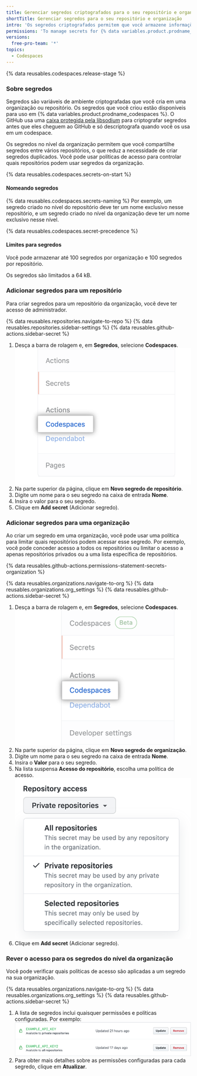 ```yaml
---
title: Gerenciar segredos criptografados para o seu repositório e organização para codespaces
shortTitle: Gerenciar segredos para o seu repositório e organização
intro: 'Os segredos criptografados permitem que você armazene informações confidenciais na sua organização, repositório ou {% data variables.product.prodname_codespaces %}.'
permissions: 'To manage secrets for {% data variables.product.prodname_codespaces %} for an organization, you must be an organization owner.'
versions:
  free-pro-team: '*'
topics:
  - Codespaces
---
```


{% data reusables.codespaces.release-stage %}

### Sobre segredos

Segredos são variáveis de ambiente criptografadas que você cria em uma organização ou repositório. Os segredos que você criou estão disponíveis para uso em {% data variables.product.prodname_codespaces %}. O GitHub usa uma [caixa protegida pela libsodium](https://libsodium.gitbook.io/doc/public-key_cryptography/sealed_boxes) para criptografar segredos antes que eles cheguem ao GitHub e só descriptografa quando você os usa em um codespace.

Os segredos no nível da organização permitem que você compartilhe segredos entre vários repositórios, o que reduz a necessidade de criar segredos duplicados. Você pode usar políticas de acesso para controlar quais repositórios podem usar segredos da organização.

{% data reusables.codespaces.secrets-on-start %}

#### Nomeando segredos

{% data reusables.codespaces.secrets-naming %} Por exemplo, um segredo criado no nível do repositório deve ter um nome exclusivo nesse repositório, e um segredo criado no nível da organização deve ter um nome exclusivo nesse nível.

  {% data reusables.codespaces.secret-precedence %}

#### Limites para segredos

Você pode armazenar até 100 segredos por organização e 100 segredos por repositório.

Os segredos são limitados a 64 kB.

### Adicionar segredos para um repositório

Para criar segredos para um repositório da organização, você deve ter acesso de administrador.

{% data reusables.repositories.navigate-to-repo %}
{% data reusables.repositories.sidebar-settings %}
{% data reusables.github-actions.sidebar-secret %}
1. Desça a barra de rolagem e, em **Segredos**, selecione **Codespaces**. ![Opção de codespace na barra lateral](/assets/images/help/codespaces/codespaces-option-secrets.png)
1. Na parte superior da página, clique em **Novo segredo de repositório**.
1. Digite um nome para o seu segredo na caixa de entrada **Nome**.
1. Insira o valor para o seu segredo.
1. Clique em **Add secret** (Adicionar segredo).

### Adicionar segredos para uma organização

Ao criar um segredo em uma organização, você pode usar uma política para limitar quais repositórios podem acessar esse segredo. Por exemplo, você pode conceder acesso a todos os repositórios ou limitar o acesso a apenas repositórios privados ou a uma lista específica de repositórios.

{% data reusables.github-actions.permissions-statement-secrets-organization %}

{% data reusables.organizations.navigate-to-org %}
{% data reusables.organizations.org_settings %}
{% data reusables.github-actions.sidebar-secret %}
1. Desça a barra de rolagem e, em **Segredos**, selecione **Codespaces**. ![Opção de codespace na barra lateral](/assets/images/help/codespaces/codespaces-option-secrets-org.png)
1. Na parte superior da página, clique em **Novo segredo de organização**.
1. Digite um nome para o seu segredo na caixa de entrada **Nome**.
1. Insira o **Valor** para o seu segredo.
1. Na lista suspensa **Acesso do repositório**, escolha uma política de acesso. ![Lista de Acesso ao Repositório com repositórios privados selecionados](/assets/images/help/codespaces/secret-repository-access.png)
1. Clique em **Add secret** (Adicionar segredo).

### Rever o acesso para os segredos do nível da organização

Você pode verificar quais políticas de acesso são aplicadas a um segredo na sua organização.

{% data reusables.organizations.navigate-to-org %}
{% data reusables.organizations.org_settings %}
{% data reusables.github-actions.sidebar-secret %}
1. A lista de segredos inclui quaisquer permissões e políticas configuradas. Por exemplo: ![Lista de segredos](/assets/images/help/settings/actions-org-secrets-list.png)
1. Para obter mais detalhes sobre as permissões configuradas para cada segredo, clique em **Atualizar**.
